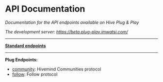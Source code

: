 # API Documentation

*Documentation for the API endpoints available on Hive Plug & Play*

*The development server: https://beta.plug-play.imwatsi.com/*

---

**[Standard endpoints](docs/api/standard_endpoints.md)**

---

**Plug Endpoints:**

- [community](plugs/community.md): Hivemind Communities protocol
- [follow](plugs/follow.md): Follow protocol